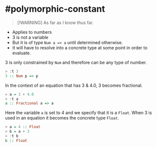 # #polymorphic-constant

> [!WARNING] As far as I know thus far.

- Applies to numbers
- 3 is not a variable
- But it is of type `Num a => a` until determined otherwise.
- It will have to resolve into a concrete type at some point in order to evaluate.

3 is only constrained by `Num` and therefore can be any type of number.
```haskell
> :t 3
3 :: Num p => p
```

In the context of an equation that has 3 & 4.0, 3 becomes fractional.
```haskell
> a = 3 + 4.0
> :t a
a :: Fractional a => a
```

Here the variable `a` is set to 4 and we specify that it is a `Float`. When 3 is used in an equation it becomes the concrete type `Float`.
```haskell
> a = 4 :: Float
> b = a + 3
> :t b
b :: Float
```
